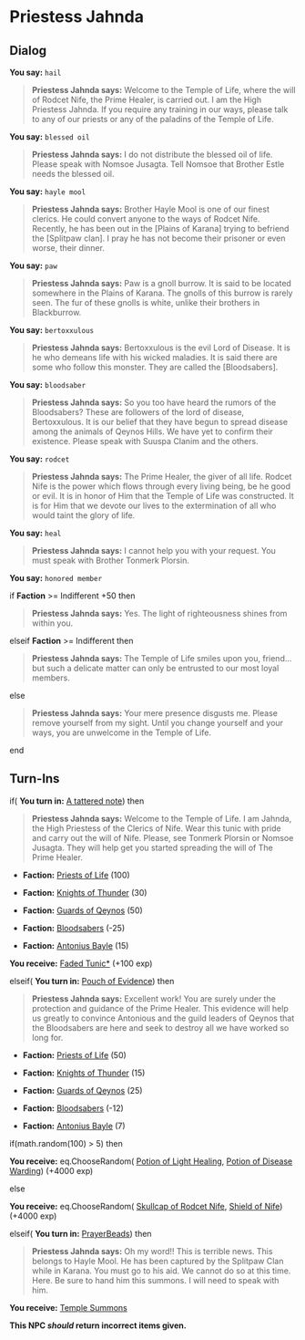 # Priestess Jahnda
## Dialog

**You say:** `hail`



>**Priestess Jahnda says:** Welcome to the Temple of Life, where the will of Rodcet Nife, the Prime Healer, is carried out.  I am the High Priestess Jahnda.  If you require any training in our ways, please talk to any of our priests or any of the paladins of the Temple of Life.

**You say:** `blessed oil`



>**Priestess Jahnda says:** I do not distribute the blessed oil of life. Please speak with Nomsoe Jusagta. Tell Nomsoe that Brother Estle needs the blessed oil.

**You say:** `hayle mool`



>**Priestess Jahnda says:** Brother Hayle Mool is one of our finest clerics. He could convert anyone to the ways of Rodcet Nife. Recently, he has been out in the [Plains of Karana] trying to befriend the [Splitpaw clan]. I pray he has not become their prisoner or even worse, their dinner.

**You say:** `paw`



>**Priestess Jahnda says:** Paw is a gnoll burrow. It is said to be located somewhere in the Plains of Karana. The gnolls of this burrow is rarely seen. The fur of these gnolls is white, unlike their brothers in Blackburrow.

**You say:** `bertoxxulous`



>**Priestess Jahnda says:** Bertoxxulous is the evil Lord of Disease. It is he who demeans life with his wicked maladies.  It is said there are some who follow this monster.  They are called the [Bloodsabers].

**You say:** `bloodsaber`



>**Priestess Jahnda says:** So you too have heard the rumors of the Bloodsabers?  These are followers of the lord of disease, Bertoxxulous.  It is our belief that they have begun to spread disease among the animals of Qeynos Hills.  We have yet to confirm their existence.  Please speak with Suuspa Clanim and the others.

**You say:** `rodcet`



>**Priestess Jahnda says:** The Prime Healer, the giver of all life.  Rodcet Nife is the power which flows through every living being, be he good or evil.  It is in honor of Him that the Temple of Life was constructed.  It is for Him that we devote our lives to the extermination of all who would taint the glory of life.

**You say:** `heal`



>**Priestess Jahnda says:** I cannot help you with your request.   You must speak with Brother Tonmerk Plorsin.

**You say:** `honored member`



if **Faction** >= Indifferent +50 then



>**Priestess Jahnda says:** Yes.  The light of righteousness shines from within you.


elseif **Faction** >= Indifferent then



>**Priestess Jahnda says:** The Temple of Life smiles upon you, friend... but such a delicate matter can only be entrusted to our most loyal members.


else



>**Priestess Jahnda says:** Your mere presence disgusts me. Please remove yourself from my sight. Until you change yourself and your ways, you are unwelcome in the Temple of Life.

end

## Turn-Ins



if( **You turn in:** [A tattered note](/item/18714)) then 


>**Priestess Jahnda says:** Welcome to the Temple of Life. I am Jahnda, the High Priestess of the Clerics of Nife. Wear this tunic with pride and carry out the will of Nife. Please, see Tonmerk Plorsin or Nomsoe Jusagta. They will help get you started spreading the will of The Prime Healer.


* __Faction:__ [Priests of Life](/faction/341) (100)


* __Faction:__ [Knights of Thunder](/faction/280) (30)


* __Faction:__ [Guards of Qeynos](/faction/262) (50)


* __Faction:__ [Bloodsabers](/faction/221) (-25)


* __Faction:__ [Antonius Bayle](/faction/219) (15)


 **You receive:**  [Faded Tunic*](/item/13506) (+100 exp)

elseif( **You turn in:** [Pouch of Evidence](/item/13724)) then


>**Priestess Jahnda says:** Excellent work! You are surely under the protection and guidance of the Prime Healer. This evidence will help us greatly to convince Antonious and the guild leaders of Qeynos that the Bloodsabers are here and seek to destroy all we have worked so long for.





* __Faction:__ [Priests of Life](/faction/341) (50)


* __Faction:__ [Knights of Thunder](/faction/280) (15)


* __Faction:__ [Guards of Qeynos](/faction/262) (25)


* __Faction:__ [Bloodsabers](/faction/221) (-12)


* __Faction:__ [Antonius Bayle](/faction/219) (7)


if(math.random(100) > 5) then



 **You receive:** eq.ChooseRandom( [Potion of Light Healing](/item/14007), [Potion of Disease Warding](/item/14003)) (+4000 exp)


else



 **You receive:** eq.ChooseRandom( [Skullcap of Rodcet Nife](/item/13723), [Shield of Nife](/item/13720)) (+4000 exp)


elseif( **You turn in:** [PrayerBeads](/item/13911)) then 


>**Priestess Jahnda says:** Oh my word!! This is terrible news. This belongs to Hayle Mool. He has been captured by the Splitpaw Clan while in Karana. You must go to his aid. We cannot do so at this time. Here. Be sure to hand him this summons. I will need to speak with him.


 **You receive:**  [Temple Summons](/item/18927) 

**This NPC *should* return incorrect items given.**
